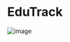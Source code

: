 # EduTrack

![image](https://github.com/Javohir-Khursanboyev/EduTrack/assets/161417608/ccb15ade-19b0-49c6-baed-b3e29828833c)
